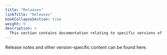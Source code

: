 ```yaml
---
title: "Releases"
linkTitle: "Releases"
bookCollapseSection: true
weight: 9
description: >
  This section contains documentation relating to specific versions of Regolith
---
```


Release notes and other version-specific content can be found here.
